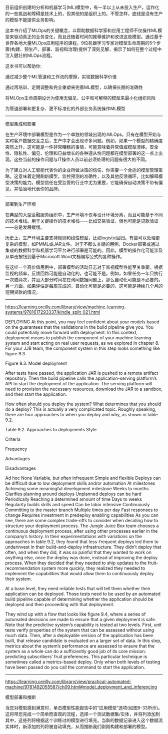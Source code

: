 

<!--
 * @version:
 * @Author:  StevenJokess https://github.com/StevenJokess
 * @Date: 2020-12-06 18:36:21
 * @LastEditors:  StevenJokess https://github.com/StevenJokess
 * @LastEditTime: 2020-12-06 19:06:53
 * @Description:
 * @TODO::
 * @Reference:https://learning.oreilly.com/library/view/introducing-mlops/9781492083283/
 * https://learning.oreilly.com/library/view/agile-ai/9781492074984/ch03.html#model_integration_and_deployment
 * https://learning.oreilly.com/library/view/introducing-mlops/9781492083283/ch09.html#deploy_to_production
-->
目前组织创建的分析和机器学习(ML)模型中，有一半以上从未投入生产。运作化的一些挑战和障碍是技术上的，但其他的是组织上的。不管怎样，底线是没有生产的模型不能提供业务影响。

这本书介绍了MLOps的关键概念，以帮助数据科学家和应用工程师不仅操作ML模型来驱动真正的业务变化，而且还随着时间的推移维护和改进这些模型。通过基于世界各地大量MLOps应用程序的课程，9位机器学习专家对模型生命周期的5个步骤(构建、预生产、部署、监视和治理)提供了深刻见解，揭示了如何在整个过程中注入健壮的MLOps流程。

这本书可以帮助你:

通过减少整个ML管道和工作流的摩擦，实现数据科学价值

通过再培训、定期调整和完全重塑来完善ML模型，以确保长期的准确性

将MLOps生命周期设计为使用无偏见、公平和可解释的模型来最小化组织风险

为管道部署和更复杂、更不标准化的外部业务系统操作ML模型

---

模型集成和部署

在生产环境中部署模型是作为一个单独的领域出现的:MLOps。只有在模型开始与实时客户数据交互之后，生产中才会出现许多问题。例如，如果一个模型的精确度突然上升，这可能是一件非常糟糕的事情，可能意味着异常值或模型漂移。安全性、隐私性、偏见、伦理和日益增长的各种遵从性问题都在模型部署的这一点上出现。这些当前的操作问题与IT操作人员以前必须处理的问题有很大的不同。

为了建立对人工智能代表你的企业所做决策的信任，你需要一个合适的模型管理策略。这意味着定期刷新模型，监控预测的准确性，以及其他反馈循环，比如解释模型决策的能力。模型信任在受监管的行业中尤为重要，它能确保自动决策不带有偏见，并恰当地代表你的品牌。

---

部署到生产环境

在典型的大型金融服务组织中，生产环境不仅与设计环境分离，而且可能基于不同的技术堆栈。用于关键操作的技术堆栈——比如交易验证，但也可能是贷款验证——总是发展缓慢。

历史上，生产环境主要支持规则和线性模型，比如logistic回归。有些可以处理更复杂的模型，如PMML或JAR文件。对于不那么关键的用例，Docker部署或通过集成的数据科学和机器学习平台进行部署是可能的。因此，模型的操作化可能涉及从单击按钮到基于Microsoft Word文档编写公式的各种操作。

在这样一个高价值用例中，部署模型的活动日志对于监视模型性能至关重要。根据监视的频率，反馈回路可能是自动化的，也可能不是。例如，如果任务一年只执行一次或两次，并且大部分时间花在询问数据问题上，那么自动化可能是不必要的。另一方面，如果评估是每周完成的，自动化可能是必要的，这可能是持续几个月的短期贷款的情况。

---

https://learning.oreilly.com/library/view/machine-learning-systems/9781617293337/kindle_split_021.html

DEPLOYING
At this point, you may feel confident about your models based on the guarantees that the validations in the build pipeline give you. You could potentially move forward with deployment. In this context, deployment means to publish the component of your machine learning system and start acting on real user requests, as we explored in chapter 8. For your JJB team, the component system in this step looks something like figure 9.3.

Figure 9.3. Model deployment


After tests have passed, the application JAR is pushed to a remote artifact repository. Then the build pipeline calls the application-serving platform’s API to start the deployment of the application. The serving platform will need to provision the necessary resources, download the JAR to a sandbox, and then start the application.

How often should you deploy the system? What determines that you should do a deploy? This is actually a very complicated topic. Roughly speaking, there are four approaches to when you deploy and why, as shown in table 9.2.

Table 9.2. Approaches to deployments
Style

Criteria

Frequency

Advantages

Disadvantages

Ad hoc	None	Variable, but often infrequent	Simple and flexible	Deploys can be difficult due to low deployment skills and/or automation
At milestones	Achieving some meaningful development milestone	Weeks to months	Clarifies planning around deploys	Unplanned deploys can be hard
Periodically	Reaching a determined amount of time	Days to weeks	Regularity builds skills and speed	Can be labor intensive
Continuously	Committing to the master branch	Multiple times per day	Fast responses to change	Requires investment in predeploy enabling capabilities
As you can see, there are some complex trade-offs to consider when deciding how to structure your deployment process. The Jungle Juice Box team chooses a continuous deployment process, after using other processes earlier in the company’s history. In their experimentations with variations on the approaches in table 9.2, they found that less-frequent deploys led them to underinvest in their build-and-deploy infrastructure. They didn’t deploy that often, and when they did, it was so painful that they wanted to work on anything else, once the deploy was done, instead of improving the deploy process. When they decided that they needed to ship updates to the fruit-recommendation system more quickly, they realized they needed to implement the capabilities that would allow them to continuously deploy their system.

At a base level, they need reliable tests that will tell them whether their application can be deployed. Those tests need to be used by an automated build pipeline capable of determining whether the application should be deployed and then proceeding with that deployment.

They wind up with a flow that looks like figure 9.4, where a series of automated decisions are made to ensure that a given deployment is safe. Note that the predictive system’s capability is tested at two levels. First, unit tests verify properties of the system that can be assessed without using much data. Then, after a deployable version of the application has been built, that release candidate is evaluated on a larger set of data. In this step, metrics about the system’s performance are assessed to ensure that the system as a whole can do a sufficiently good job of its core mission: predicting subscribers’ fruit preferences. This particular technique is sometimes called a metrics-based deploy. Only when both levels of testing have been passed do you call the command to start the application.


---
https://learning.oreilly.com/library/view/practical-automated-machine/9781492055587/ch09.html#model_deployment_and_inferencing

模型部署和推断

当您对模型感到满意时，单击模型性能报告中的“应用模型”选项(如图9-33所示)。这将带您完成一个简单而直观的流程，选择一个测试数据集/实体，并将列添加到其中，这些列将根据这个训练过的模型进行填充。当新的数据记录进入这个数据流实体时，新添加的列将被自动填充，从而推断我们刚刚构建和部署的模型。
